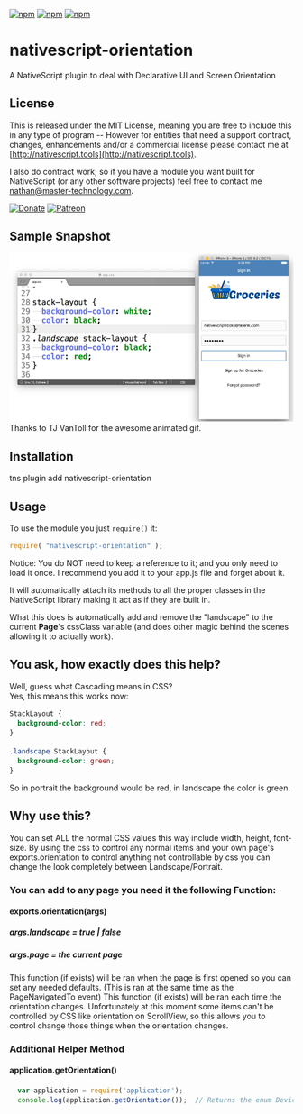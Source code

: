 [![npm](https://img.shields.io/npm/v/nativescript-orientation.svg)](https://www.npmjs.com/package/nativescript-orientation)
[![npm](https://img.shields.io/npm/l/nativescript-orientation.svg)](https://www.npmjs.com/package/nativescript-orientation)
[![npm](https://img.shields.io/npm/dt/nativescript-orientation.svg?label=npm%20d%2fls)](https://www.npmjs.com/package/nativescript-orientation)

# nativescript-orientation
A NativeScript plugin to deal with Declarative UI and Screen Orientation

## License

This is released under the MIT License, meaning you are free to include this in any type of program -- However for entities that need a support contract, changes, enhancements and/or a commercial license please contact me at [http://nativescript.tools](http://nativescript.tools).

I also do contract work; so if you have a module you want built for NativeScript (or any other software projects) feel free to contact me [nathan@master-technology.com](mailto://nathan@master-technology.com).

[![Donate](https://img.shields.io/badge/Donate-PayPal-brightgreen.svg?style=plastic)](https://www.paypal.com/cgi-bin/webscr?cmd=_donations&business=HN8DDMWVGBNQL&lc=US&item_name=Nathanael%20Anderson&item_number=nativescript%2dorientation&no_note=1&no_shipping=1&currency_code=USD&bn=PP%2dDonationsBF%3ax%3aNonHosted)
[![Patreon](https://img.shields.io/badge/Pledge-Patreon-brightgreen.svg?style=plastic)](https://www.patreon.com/NathanaelA)

## Sample Snapshot
![Sample1](docs/orientation1.gif)
Thanks to TJ VanToll for the awesome animated gif.
 

## Installation 

tns plugin add nativescript-orientation  


## Usage

To use the module you just `require()` it:

```js
require( "nativescript-orientation" );
```

Notice: You do NOT need to keep a reference to it; and you only need to load it once.   I recommend you add it to your app.js file and forget about it.

It will automatically attach its methods to all the proper classes in the NativeScript library making it act as if they are built in.

What this does is automatically add and remove the "landscape" to the current **Page**'s cssClass variable (and does other magic behind the scenes allowing it to actually work).  

## You ask, how exactly does this help?
Well, guess what Cascading means in CSS?  
Yes, this means this works now: 

```css
StackLayout {
  background-color: red;
}

.landscape StackLayout {
  background-color: green;
}
```

So in portrait the background would be red, in landscape the color is green.

## Why use this?
You can set ALL the normal CSS values this way include width, height, font-size.
By using the css to control any normal items and your own page's exports.orientation to control anything not controllable by css you can change the look completely between Landscape/Portrait.


### You can add to any page you need it the following Function:
#### exports.orientation(args) 
##### args.landscape = true | false
##### args.page = the current page
This function (if exists) will be ran when the page is first opened so you can set any needed defaults. (This is ran at the same time as the PageNavigatedTo event)
This function (if exists) will be ran each time the orientation changes.
Unfortunately at this moment some items can't be controlled by CSS like orientation on ScrollView, so this allows you to control change those things when the orientation changes.


### Additional Helper Method

#### application.getOrientation()
```js
  var application = require('application');
  console.log(application.getOrientation());  // Returns the enum DeviceOrientation value
```




